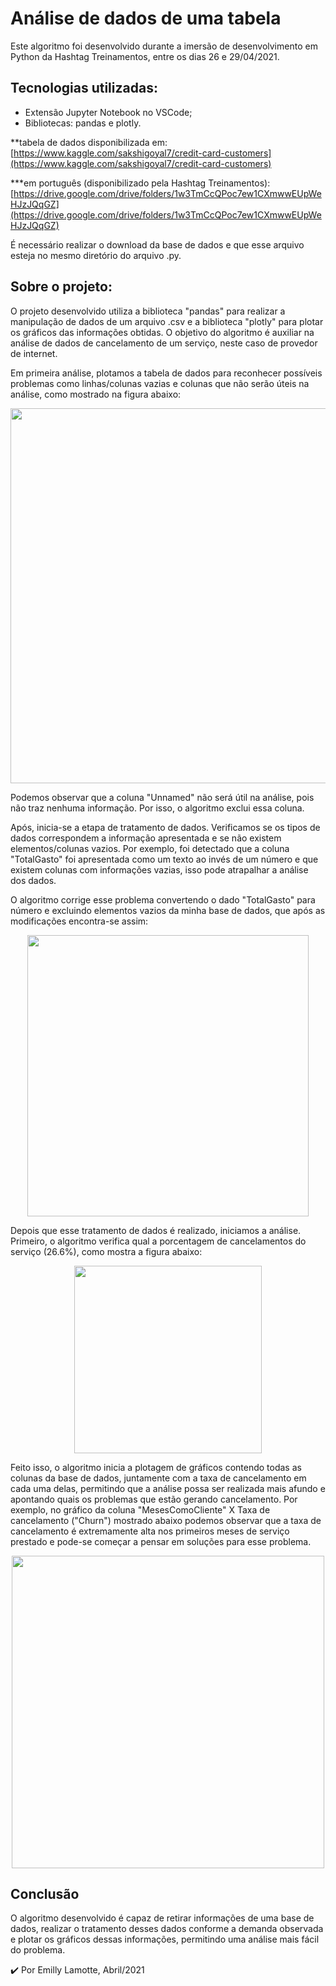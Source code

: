 # Análise de dados de uma tabela

Este algoritmo foi desenvolvido durante a imersão de desenvolvimento em Python da Hashtag Treinamentos, entre os dias 26 e 29/04/2021. 

## Tecnologias utilizadas:

- Extensão Jupyter Notebook no VSCode;
- Bibliotecas: pandas e plotly.

**tabela de dados disponibilizada em: [https://www.kaggle.com/sakshigoyal7/credit-card-customers](https://www.kaggle.com/sakshigoyal7/credit-card-customers)

***em português (disponibilizado pela Hashtag Treinamentos): [https://drive.google.com/drive/folders/1w3TmCcQPoc7ew1CXmwwEUpWeHJzJQqGZ](https://drive.google.com/drive/folders/1w3TmCcQPoc7ew1CXmwwEUpWeHJzJQqGZ)

É necessário realizar o download da base de dados e que esse arquivo esteja no mesmo diretório do arquivo .py. 

## Sobre o projeto:

O projeto desenvolvido utiliza a biblioteca "pandas" para realizar a manipulação de dados de um arquivo .csv e a biblioteca "plotly" para plotar os gráficos das informações obtidas. O objetivo do algoritmo é auxiliar na análise de dados de cancelamento de um serviço, neste caso de provedor de internet.  

Em primeira análise, plotamos a tabela de dados para reconhecer possíveis problemas como linhas/colunas vazias e colunas que não serão úteis na análise, como mostrado na figura abaixo:

<p align="center"> 
<img src="https://user-images.githubusercontent.com/79487290/116484091-bc088800-a85e-11eb-9922-6b6cb675ca16.PNG" width="600"/>
</p>

Podemos observar que a coluna "Unnamed" não será útil na análise, pois não traz nenhuma informação. Por isso, o algoritmo exclui essa coluna.

Após, inicia-se a etapa de tratamento de dados. Verificamos se os tipos de dados correspondem a informação apresentada e se não existem elementos/colunas vazios. Por exemplo, foi detectado que a coluna "TotalGasto" foi apresentada como um texto ao invés de um número e que existem colunas com informações vazias, isso pode atrapalhar a análise dos dados.

O algoritmo corrige esse problema convertendo o dado "TotalGasto" para número e excluindo elementos vazios da minha base de dados, que após as modificações encontra-se assim: 

<p align="center"> 
<img src="https://user-images.githubusercontent.com/79487290/116484141-d478a280-a85e-11eb-8fdf-bc97b9545b13.PNG" width="450"/>
</p>

Depois que esse tratamento de dados é realizado, iniciamos a análise. Primeiro, o algoritmo verifica qual a porcentagem de cancelamentos do serviço (26.6%), como mostra a figura abaixo:

<p align="center"> 
<img src="https://user-images.githubusercontent.com/79487290/116484161-dfcbce00-a85e-11eb-9608-fe8091083ad6.PNG" width="300"/>
</p>

Feito isso, o algoritmo inicia a plotagem de gráficos contendo todas as colunas da base de dados, juntamente com a  taxa de cancelamento em cada uma delas, permitindo que a análise possa ser realizada mais afundo e apontando quais os problemas que estão gerando cancelamento. Por exemplo, no gráfico da coluna "MesesComoCliente" X Taxa de cancelamento ("Churn") mostrado abaixo podemos observar que a taxa de cancelamento é extremamente alta nos primeiros meses de serviço prestado e pode-se começar a pensar em soluções para esse problema.

<p align="center"> 
<img src="https://user-images.githubusercontent.com/79487290/116484176-e8bc9f80-a85e-11eb-8dd9-9a718c13f776.PNG" width="500"/>
</p>

## Conclusão

O algoritmo desenvolvido é capaz de retirar informações de uma base de dados, realizar o tratamento desses dados conforme a demanda observada e plotar os gráficos dessas informações, permitindo uma análise mais fácil do problema. 

✔️ Por Emilly Lamotte, Abril/2021
